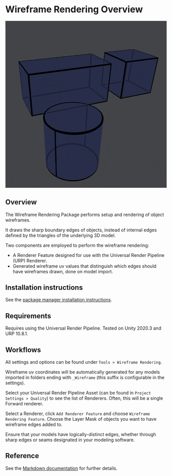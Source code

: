 #  Wireframe Rendering Overview

![Wireframe Rendering In Action](Documentation~/wireframe-example.gif)

## Overview

The Wireframe Rendering Package performs setup and rendering of object wireframes.

It draws the sharp boundary edges of objects, instead of internal edges defined
by the triangles of the underlying 3D model.

Two components are employed to perform the wireframe rendering:

* A Renderer Feature designed for use with the
Universal Render Pipeline (URP) Renderer.
* Generated wireframe uv values that distinguish which edges should have
wireframes drawn, done on model import.

## Installation instructions

See the [package manager installation instructions](https://docs.unity3d.com/Manual/upm-ui-install.html).

## Requirements

Requires using the Universal Render Pipeline.
Tested on Unity 2020.3 and URP 10.8.1.

## Workflows

All settings and options can be found under `Tools > Wireframe Rendering`.

Wireframe uv coordinates will be automatically generated for any models
imported in folders ending with `_Wireframe`
(this suffix is configurable in the settings).

Select your Universal Render Pipeline Asset
(can be found in `Project Settings > Quality`) to see the list of Renderers.
Often, this will be a single Forward renderer.

Select a Renderer, click `Add Renderer Feature` and choose
`Wireframe Rendering Feature`. Choose the Layer Mask of objects you want to
have wireframe edges added to.

Ensure that your models have logically-distinct edges, whether through sharp
edges or seams designated in your modeling software.

## Reference

See the [Markdown documentation](Documentation~/wireframe-rendering.md) for further details.
